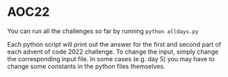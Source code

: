 # AOC22

You can run all the challenges so far by running `python alldays.py`

Each python script will print out the answer for the first and second part of each advent of code 2022 challenge. To change the input, simply change the corresponding input file. In some cases (e.g. day 5) you may have to change some constants in the python files themselves. 
